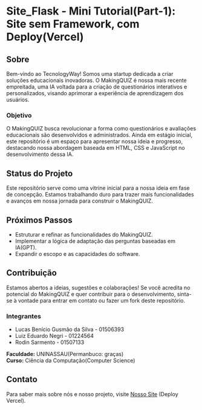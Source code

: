 # Site_Flask - Mini Tutorial(Part-1): Site sem Framework, com Deploy(Vercel)

## Sobre
Bem-vindo ao TecnologyWay! Somos uma startup dedicada a criar soluções educacionais inovadoras. O MakingQUIZ é nossa mais recente empreitada, uma IA voltada para a criação de questionários interativos e personalizados, visando aprimorar a experiência de aprendizagem dos usuários.

### Objetivo
O MakingQUIZ busca revolucionar a forma como questionários e avaliações educacionais são desenvolvidos e administrados. Ainda em estágio inicial, este repositório é um espaço para apresentar nossa ideia e progresso, destacando nossa abordagem baseada em HTML, CSS e JavaScript no desenvolvimento dessa IA.

## Status do Projeto
Este repositório serve como uma vitrine inicial para a nossa ideia em fase de concepção. Estamos trabalhando duro para trazer mais funcionalidades e avanços em nossa jornada para construir o MakingQUIZ.

## Próximos Passos
- Estruturar e refinar as funcionalidades do MakingQUIZ.
- Implementar a lógica de adaptação das perguntas baseadas em IA(GPT).
- Expandir o escopo e as capacidades do software.

## Contribuição
Estamos abertos a ideias, sugestões e colaborações! Se você acredita no potencial do MakingQUIZ e quer contribuir para o desenvolvimento, sinta-se à vontade para entrar em contato ou fazer um fork deste repositório.

### Integrantes
- Lucas Benício Gusmão da Silva - 01506393
- Luiz Eduardo Negri - 01224564
- Rodin Sarmento - 01507133

**Faculdade:** UNINASSAU(Permanbuco: graças)  
**Curso:** Ciência da Computação(Computer Science)

## Contato
Para saber mais sobre nós e nosso projeto, visite [Nosso Site](https://tecnology-way.vercel.app/) (Deploy Vercel).
